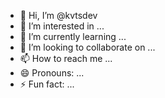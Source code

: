 - 👋 Hi, I’m @kvtsdev
- 👀 I’m interested in ...
- 🌱 I’m currently learning ...
- 💞️ I’m looking to collaborate on ...
- 📫 How to reach me ...
- 😄 Pronouns: ...
- ⚡ Fun fact: ...

<!---
kvtsdev/kvtsdev is a ✨ special ✨ repository because its `README.md` (this file) appears on your GitHub profile.
You can click the Preview link to take a look at your changes.
--->
